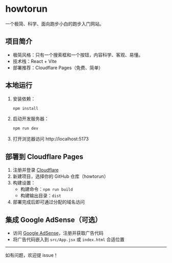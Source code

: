 
# howtorun

一个极简、科学、面向跑步小白的跑步入门网站。

## 项目简介
- 极简风格：只有一个搜索框和一个按钮，内容科学、客观、易懂。
- 技术栈：React + Vite
- 部署推荐：Cloudflare Pages（免费、简单）

## 本地运行
1. 安装依赖：
   ```bash
   npm install
   ```
2. 启动开发服务器：
   ```bash
   npm run dev
   ```
3. 打开浏览器访问 http://localhost:5173

## 部署到 Cloudflare Pages
1. 注册并登录 [Cloudflare](https://pages.cloudflare.com/)
2. 新建项目，选择你的 GitHub 仓库（howtorun）
3. 构建设置：
   - 构建命令：`npm run build`
   - 构建输出目录：`dist`
4. 部署完成后即可通过分配的域名访问

## 集成 Google AdSense（可选）
- 访问 [Google AdSense](https://www.google.com/adsense/start/)，注册并获取广告代码
- 将广告代码嵌入到 `src/App.jsx` 或 `index.html` 合适位置

---
如有问题，欢迎提 issue！

